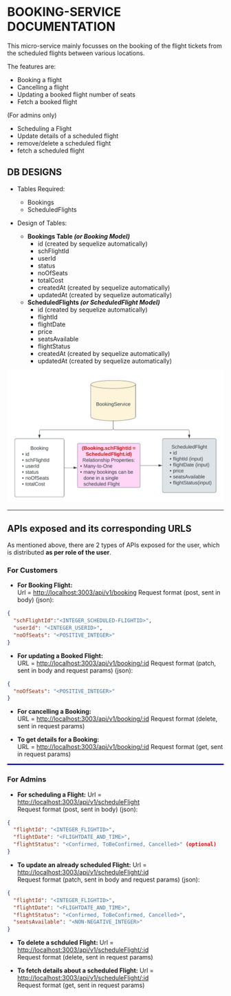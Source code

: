 # BOOKING-SERVICE DOCUMENTATION

This micro-service mainly focusses on the booking of the flight tickets from the scheduled flights between various locations.

The features are:

- Booking a flight
- Cancelling a flight
- Updating a booked flight number of seats
- Fetch a booked flight

(For admins only)

- Scheduling a Flight
- Update details of a scheduled flight
- remove/delete a scheduled flight
- fetch a scheduled flight

## DB DESIGNS

- Tables Required:
  - Bookings
  - ScheduledFlights

- Design of Tables:
  - **Bookings Table _(or Booking Model)_**
    - id (created by sequelize automatically)
    - schFlightId
    - userId
    - status
    - noOfSeats
    - totalCost
    - createdAt (created by sequelize automatically)
    - updatedAt (created by sequelize automatically)
  - **ScheduledFlights _(or ScheduledFlight Model)_**
    - id (created by sequelize automatically)
    - flightId
    - flightDate
    - price
    - seatsAvailable
    - flightStatus
    - createdAt (created by sequelize automatically)
    - updatedAt (created by sequelize automatically)

![DB Design image](/docImages/DB_Designs.jpeg)

---

## APIs exposed and its corresponding URLS

As mentioned above, there are 2 types of APIs exposed for the user, which is distributed **as per role of the user**.

### For Customers

- **For Booking Flight:**  
Url = <http://localhost:3003/api/v1/booking>
Request format (post, sent in body) (json):

```json
{
  "schFlightId":"<INTEGER_SCHEDULED-FLIGHTID>",
  "userId": "<INTEGER_USERID>",
  "noOfSeats": "<POSITIVE_INTEGER>"
}
```

- **For updating a Booked Flight:**  
URL = <http://localhost:3003/api/v1/booking/:id>
Request format (patch, sent in body and request params) (json):

```json
{
  "noOfSeats": "<POSITIVE_INTEGER>"
}
```

- **For cancelling a Booking:**  
URL = <http://localhost:3003/api/v1/booking/:id>
Request format (delete, sent in request params)

- **To get details for a Booking:**  
URL = <http://localhost:3003/api/v1/booking/:id>
Request format (get, sent in request params)

<hr style="border:0.5px solid blue">

### For Admins

- **For scheduling a Flight:**
Url = <http://localhost:3003/api/v1/scheduleFlight>  
Request format (post, sent in body) (json):

```json
{
  "flightId": "<INTEGER_FLIGHTID>",
  "flightDate": "<FLIGHTDATE_AND_TIME>",
  "flightStatus": "<Confirmed, ToBeConfirmed, Cancelled>" (optional)
}
```

- **To update an already scheduled Flight:**
Url = <http://localhost:3003/api/v1/scheduleFlight/:id>  
Request format (patch, sent in body and request params) (json):

```json
{
  "flightId": "<INTEGER_FLIGHTID>",
  "flightDate": "<FLIGHTDATE_AND_TIME>",
  "flightStatus": "<Confirmed, ToBeConfirmed, Cancelled>",
  "seatsAvailable": "<NON-NEGATIVE_INTEGER>"
}
```

- **To delete a schduled Flight:**
Url = <http://localhost:3003/api/v1/scheduleFlight/:id>  
Request format (delete, sent in request params)

- **To fetch details about a scheduled Flight:**
Url = <http://localhost:3003/api/v1/scheduleFlight/:id>  
Request format (get, sent in request params)
